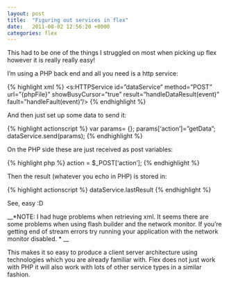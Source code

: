 ```yaml
---
layout: post
title:  "Figuring out services in flex"
date:   2011-08-02 12:56:20 +0000
categories: flex
---
```


This had to be one of the things I struggled on most when picking up flex however it is really really easy!

I’m using a PHP back end and all you need is a http service:

{% highlight xml %}
    <s:HTTPService id=”dataService”
    method=”POST”
    url=”{phpFile}”
    showBusyCursor=”true”
    result=”handleDataResult(event)”
    fault=”handleFault(event)”/>
{% endhighlight %}

And then just set up some data to send it:

{% highlight actionscript %}
    var params= {};
    params[‘action’]=”getData”;
    dataService.send(params);
{% endhighlight %}

On the PHP side these are just received as post variables:

{% highlight php %}
    action = $_POST[‘action’];
{% endhighlight %}

Then the result (whatever you echo in PHP) is stored in:

{% highlight actionscript %}
    dataService.lastResult
{% endhighlight %}


See, easy :D

__*NOTE: I had huge problems when retrieving xml. It seems there are some problems when using flash builder and the network monitor.
If you’re getting end of stream errors try running your application with the network monitor disabled. *
__

This makes it so easy to produce a client server architecture using technologies which you are already familiar with. Flex does not just work
with PHP it will also work with lots of other service types in a similar fashion.
